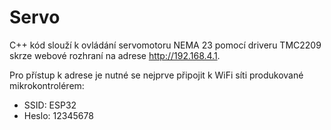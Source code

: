 # Servo
C++ kód slouží k ovládání servomotoru NEMA 23 pomocí driveru TMC2209 skrze webové rozhraní na adrese http://192.168.4.1.

Pro přístup k adrese je nutné se nejprve připojit k WiFi síti produkované mikrokontrolérem:
- SSID: ESP32
- Heslo: 12345678
